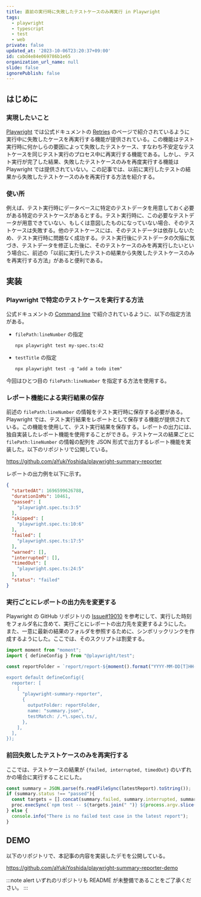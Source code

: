 ```yaml
---
title: 直前の実行時に失敗したテストケースのみ再実行 in Playwright
tags:
  - playwright
  - typescript
  - test
  - web
private: false
updated_at: '2023-10-06T23:20:37+09:00'
id: cabd4e84e069786b1e65
organization_url_name: null
slide: false
ignorePublish: false
---
```

## はじめに

### 実現したいこと

[Playwright](https://playwright.dev/) では公式ドキュメントの [Retries](https://playwright.dev/docs/test-retries) のページで紹介されているように実行中に失敗したケースを再実行する機能が提供されている。この機能はテスト実行時に何かしらの要因によって失敗したテストケース、すなわち不安定なテストケースを同じテスト実行のプロセス中に再実行する機能である。しかし、テスト実行が完了した結果、失敗したテストケースのみを再度実行する機能は Playwright では提供されていない。この記事では、以前に実行したテストの結果から失敗したテストケースのみを再実行する方法を紹介する。

### 使い所

例えば、テスト実行時にデータベースに特定のテストデータを用意しておく必要がある特定のテストケースがあるとする。テスト実行時に、この必要なテストデータが用意できていない、もしくは意図したものになっていない場合、そのテストケースは失敗する。他のテストケースには、そのテストデータは依存しないため、テスト実行時に問題なく成功する。テスト実行後にテストデータの欠陥に気づき、テストデータを修正した後に、そのテストケースのみを再実行したいという場合に、前述の「以前に実行したテストの結果から失敗したテストケースのみを再実行する方法」があると便利である。

## 実装

### Playwright で特定のテストケースを実行する方法

公式ドキュメントの [Command line](https://playwright.dev/docs/test-cli) で紹介されているように、以下の指定方法がある。

- `filePath:lineNumber` の指定

    ```shell
    npx playwright test my-spec.ts:42
    ```

- `testTitle` の指定

    ```shell
    npx playwright test -g "add a todo item"
    ```

今回はひとつ目の `filePath:lineNumber` を指定する方法を使用する。

### レポート機能による実行結果の保存

前述の `filePath:lineNumber` の情報をテスト実行時に保存する必要がある。Playwright では、テスト実行結果をレポートとして保存する機能が提供されている。この機能を使用して、テスト実行結果を保存する。レポートの出力には、独自実装したレポート機能を使用することができる。テストケースの結果ごとに  `filePath:lineNumber` の情報の配列を JSON 形式で出力するレポート機能を実装した。以下のリポジトリで公開している。

https://github.com/aYukiYoshida/playwright-summary-reporter

レポートの出力例を以下に示す。

```JSON
{
  "startedAt": 1696599626788,
  "durationInMs": 10461,
  "passed": [
    "playwright.spec.ts:3:5"
  ],
  "skipped": [
    "playwright.spec.ts:10:6"
  ],
  "failed": [
    "playwright.spec.ts:17:5"
  ],
  "warned": [],
  "interrupted": [],
  "timedOut": [
    "playwright.spec.ts:24:5"
  ],
  "status": "failed"
}
```

### 実行ごとにレポートの出力先を変更する

Playwright の GitHub リポジトリの [Issue#19010](https://github.com/microsoft/playwright/issues/19010) を参考にして、実行した時刻をフォルダ名に含めて、実行ごとにレポートの出力先を変更するようにした。
また、一意に最新の結果のフォルダを参照するために、シンボリックリンクを作成するようにした。ここでは、そのスクリプトは割愛する。

```typescript:playwright.config.ts
import moment from "moment";
import { defineConfig } from "@playwright/test";

const reportFolder = `report/report-${moment().format("YYYY-MM-DD[T]HH-mm-ss")`;

export default defineConfig({
  reporter: [
    [
      "playwright-summary-reporter",
      {
        outputFolder: reportFolder,
        name: "summary.json",
        testMatch: /.*\.spec\.ts/,
      },
    ],
  ],
});
```

### 前回失敗したテストケースのみを再実行する

ここでは、テストケースの結果が `{failed, interrupted, timedOut}` のいずれかの場合に実行することにした。

```javascript
const summary = JSON.parse(fs.readFileSync(latestReport).toString());
if (summary.status !== "passed"){
  const targets = [].concat(summary.failed, summary.interrupted, summary.timedOut);
  proc.execSync(`npm test -- ${targets.join(" ")} ${process.argv.slice(2).join(" ")}`, {stdio: 'inherit'});
} else {
  console.info("There is no failed test case in the latest report");
}
```

## DEMO

以下のリポジトリで、本記事の内容を実装したデモを公開している。

https://github.com/aYukiYoshida/playwright-summary-reporter-demo

:::note alert
いずれのリポジトリも README が未整備であることをご了承ください。
:::

<!-- zenn article id: 8d6e4edbdc0627 -->
